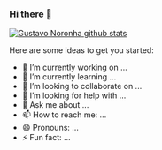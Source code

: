 ### Hi there 👋

[![Gustavo Noronha github stats](https://github-readme-stats.vercel.app/api?username=GustavoNoronha)](https://github.com/GustavoNoronha/GustavoNoronha)

Here are some ideas to get you started:

- 🔭 I’m currently working on ...
- 🌱 I’m currently learning ...
- 👯 I’m looking to collaborate on ...
- 🤔 I’m looking for help with ...
- 💬 Ask me about ...
- 📫 How to reach me: ...
- 😄 Pronouns: ...
- ⚡ Fun fact: ...

